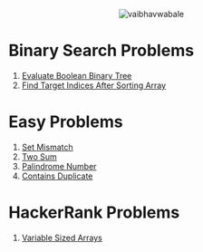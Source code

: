 <p align="center"> <img src="https://user-images.githubusercontent.com/57138983/197483838-2d7ce3d6-8942-406b-be46-267bdff74505.png" alt="vaibhavwabale" /> 
</p>

# Binary Search Problems
1. [Evaluate Boolean Binary Tree](https://github.com/vaibhavwabale/leetcode/blob/main/evaluateTree.md)
2. [Find Target Indices After Sorting Array](https://github.com/vaibhavwabale/leetcode/blob/main/targetIndices.md)

# Easy Problems
1. [Set Mismatch](https://github.com/vaibhavwabale/leetcode/blob/main/setMisMatch.md) 
2. [Two Sum](https://github.com/vaibhavwabale/leetcode/blob/main/twoSum.md)
3. [Palindrome Number](https://github.com/vaibhavwabale/leetcode/blob/main/palindromeNumber.md)
4. [Contains Duplicate](https://github.com/vaibhavwabale/leetcode/blob/main/containsDuplicate.md)

# HackerRank Problems
1. [Variable Sized Arrays](https://github.com/vaibhavwabale/practice_code/blob/main/Variable_Sized_Arrays.md)
